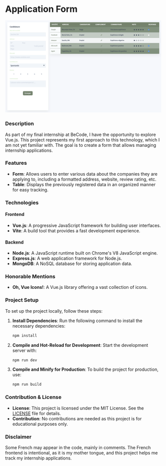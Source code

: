 # Application Form

![Screenshot of Application Form](./public/assets/webp/screenshoot.webp)

### Description
As part of my final internship at BeCode, I have the opportunity to explore Vue.js. This project represents my first approach to this technology, which I am not yet familiar with. The goal is to create a form that allows managing internship applications.

### Features
- **Form**: Allows users to enter various data about the companies they are applying to, including a formatted address, website, review rating, etc.
- **Table**: Displays the previously registered data in an organized manner for easy tracking.

### Technologies
#### Frontend
- **Vue.js**: A progressive JavaScript framework for building user interfaces.
- **Vite**: A build tool that provides a fast development experience.
#### Backend
- **Node.js**: A JavaScript runtime built on Chrome's V8 JavaScript engine.
- **Express.js**: A web application framework for Node.js.
- **MongoDB**: A NoSQL database for storing application data.

### Honorable Mentions
- **Oh, Vue Icons!**: A Vue.js library offering a vast collection of icons.

### Project Setup
To set up the project locally, follow these steps:

1. **Install Dependencies**:
   Run the following command to install the necessary dependencies:
   ```sh
   npm install
   ```

2. **Compile and Hot-Reload for Development**:
   Start the development server with:
   ```sh
   npm run dev
   ```

3. **Compile and Minify for Production**:
   To build the project for production, use:
   ```sh
   npm run build
   ```

### Contribution & License
- **License**: This project is licensed under the MIT License. See the [LICENSE](./LICENSE) file for details.
- **Contribution**: No contributions are needed as this project is for educational purposes only.

### Disclaimer
Some French may appear in the code, mainly in comments. The French frontend is intentional, as it is my mother tongue, and this project helps me track my internship applications.
